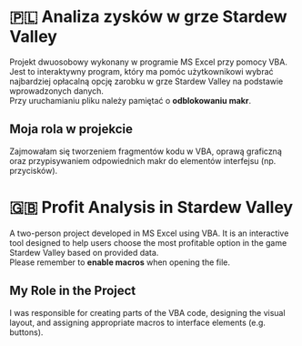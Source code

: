 # 🇵🇱 Analiza zysków w grze Stardew Valley

Projekt dwuosobowy wykonany w programie MS Excel przy pomocy VBA. Jest to interaktywny program, który ma pomóc użytkownikowi wybrać najbardziej opłacalną opcję zarobku w grze Stardew Valley na podstawie wprowadzonych danych. <br> Przy uruchamianiu pliku należy pamiętać o **odblokowaniu makr**.

## Moja rola w projekcie

Zajmowałam się tworzeniem fragmentów kodu w VBA, oprawą graficzną oraz przypisywaniem odpowiednich makr do elementów interfejsu (np. przycisków).

# 🇬🇧 Profit Analysis in Stardew Valley

A two-person project developed in MS Excel using VBA. It is an interactive tool designed to help users choose the most profitable option in the game Stardew Valley based on provided data. <br> Please remember to **enable macros** when opening the file.

## My Role in the Project

I was responsible for creating parts of the VBA code, designing the visual layout, and assigning appropriate macros to interface elements (e.g. buttons).
